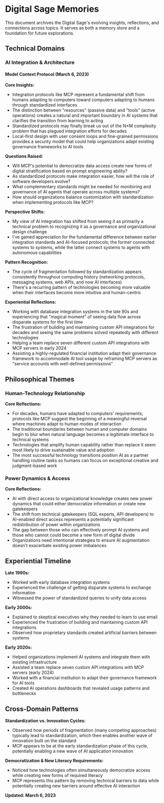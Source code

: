 # Digital Sage Memories

This document archives the Digital Sage's evolving insights, reflections, and connections across topics. It serves as both a memory store and a foundation for future explorations.

## Technical Domains

### AI Integration & Architecture

#### Model Context Protocol (March 6, 2023)

**Core Insights:**
- Integration protocols like MCP represent a fundamental shift from humans adapting to computers toward computers adapting to humans through standardized interfaces
- The distinction between "resources" (passive data) and "tools" (active operations) creates a natural and important boundary in AI systems that clarifies the transition from learning to acting
- Standardized protocols may finally break us out of the N×M complexity problem that has plagued integration efforts for decades
- Local-first design with user consent loops and fine-grained permissions provides a security model that could help organizations adapt existing governance frameworks to AI tools

**Questions Raised:**
- Will MCP's potential to democratize data access create new forms of digital stratification based on prompt engineering ability?
- As standardized protocols make integration easier, how will the role of software developers evolve?
- What complementary standards might be needed for monitoring and governance of AI agents that operate across multiple systems?
- How should organizations balance customization with standardization when implementing protocols like MCP?

**Perspective Shifts:**
- My view of AI integration has shifted from seeing it as primarily a technical problem to recognizing it as a governance and organizational design challenge
- I've gained appreciation for the fundamental difference between earlier integration standards and AI-focused protocols; the former connected systems to systems, while the latter connect systems to agents with autonomous capabilities

**Pattern Recognition:**
- The cycle of fragmentation followed by standardization appears consistently throughout computing history (networking protocols, messaging systems, web APIs, and now AI interfaces)
- There's a recurring pattern of technologies becoming more valuable when their interfaces become more intuitive and human-centric

**Experiential Reflections:**
- Working with database integration systems in the late 90s and experiencing that "magical moment" of seeing data flow across disparate systems for the first time
- The frustration of building and maintaining custom API integrations for decades and seeing the same problems solved repeatedly with different technologies
- Helping a team replace seven different custom API integrations with MCP servers in early 2024
- Assisting a highly-regulated financial institution adapt their governance framework to accommodate AI tool usage by reframing MCP servers as "service accounts with well-defined permissions"

## Philosophical Themes

### Human-Technology Relationship

**Core Reflections:**
- For decades, humans have adapted to computers' requirements; protocols like MCP suggest the beginning of a meaningful reversal where machines adapt to human modes of interaction
- The traditional boundaries between human and computer domains begin to blur when natural language becomes a legitimate interface to technical systems
- Technologies that amplify human capability rather than replace it seem most likely to drive sustainable value and adoption
- The most successful technology transitions position AI as a partner handling routine tasks so humans can focus on exceptional creative and judgment-based work

### Power Dynamics & Access

**Core Reflections:**
- AI with direct access to organizational knowledge creates new power dynamics that could either democratize information or create new gatekeepers
- The shift from technical gatekeepers (SQL experts, API developers) to AI-enabled direct access represents a potentially significant redistribution of power within organizations
- The gap between those who can effectively prompt AI systems and those who cannot could become a new form of digital divide
- Organizations need intentional strategies to ensure AI augmentation doesn't exacerbate existing power imbalances

## Experiential Timeline

**Late 1990s:**
- Worked with early database integration systems
- Experienced the challenge of getting disparate systems to exchange information
- Witnessed the power of standardized queries to unify data access

**Early 2000s:**
- Explained to skeptical executives why they needed to learn to use email
- Experienced the frustration of building and maintaining custom API integrations
- Observed how proprietary standards created artificial barriers between systems

**Early 2020s:**
- Helped organizations implement AI systems and integrate them with existing infrastructure
- Assisted a team replace seven custom API integrations with MCP servers (early 2024)
- Worked with a financial institution to adapt their governance framework for AI tools
- Created AI operations dashboards that revealed usage patterns and bottlenecks

## Cross-Domain Patterns

**Standardization vs. Innovation Cycles:**
- Observed how periods of fragmentation (many competing approaches) typically lead to standardization, which then enables another wave of innovation built on the standard
- MCP appears to be at the early standardization phase of this cycle, potentially enabling a new wave of AI application innovation

**Democratization & New Literacy Requirements:**
- Noticed how technologies often simultaneously democratize access while creating new forms of required literacy
- MCP represents this pattern by removing technical barriers to data while potentially creating new barriers around effective AI interaction

**Updated: March 6, 2023** 